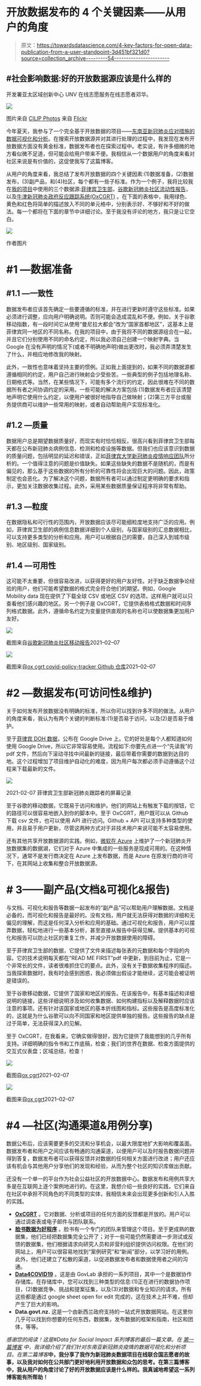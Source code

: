 # 开放数据发布的 4 个关键因素——从用户的角度

> 原文：<https://towardsdatascience.com/4-key-factors-for-open-data-publication-from-a-user-standpoint-3d451bf321d0?source=collection_archive---------54----------------------->

## #社会影响数据:好的开放数据源应该是什么样的

开发署亚太区域创新中心 UNV 在线志愿服务在线志愿者邓华。

![](img/87f35f732d807f4a138de1c48606861a.png)

图片来自 [CILIP Photos](https://www.flickr.com/photos/cilipmarketing/) 来自 [Flickr](https://www.flickr.com/photos/cilipmarketing/15420989977)

今年夏天，我参与了一个完全基于开放数据的项目——[东南亚新冠肺炎应对措施的数据可视化和分析](/what-open-data-can-tell-you-about-covid-19-in-southeast-asia-besides-number-of-cases-6bea0d3d51d)。在搜索开放数据源并对其进行处理的过程中，我发现在发布开放数据方面没有黄金标准，数据发布者也在探索过程中。老实说，有许多细微的地方看似微不足道，但可能会给用户带来不便。我相信从一个数据用户的角度来看对社区来说是有价值的，这促使我写了这篇博客。

从用户的角度来看，我总结了发布开放数据的四个关键因素:(1)数据准备，(2)数据发布，(3)副产品，和(4)社区，每个都有一些子标准。作为一个例子，我将比较我在[我的项目](/what-open-data-can-tell-you-about-covid-19-in-southeast-asia-besides-number-of-cases-6bea0d3d51d)中使用的三个数据源:[菲律宾卫生部](https://doh.gov.ph/covid19tracker)，[谷歌新冠肺炎社区流动性报告](https://www.google.com/covid19/mobility/)，以及[牛津新冠肺炎政府反应跟踪系统(OxCGRT)](https://www.bsg.ox.ac.uk/research/research-projects/coronavirus-government-response-tracker) 。在下面的表格中，我用绿色、黄色和红色将简单的描述放入不同的单元格中，分别表示好、不够好和不好的做法。每一个都将在下面的章节中详细讨论。至于我没有评论的地方，我只是让它空白。

![](img/aef30c50423e66d6286218e2726ffe7e.png)

作者图片

# **#1 —数据准备**

## **#1.1 —一致性**

数据发布者应该首先确定一些要遵循的标准，并在进行更新时遵守这些标准。如果必须进行调整，应向用户明确说明。否则可能会造成混乱和不便。例如，关于谷歌移动指数，有一段时间它从使用“曼尼拉大都会”改为“国家首都地区”，这基本上是菲律宾同一地区的不同名称。在我的项目中，由于我将不同的数据源组合在一起，并且它们分别使用不同的命名约定，所以我必须自己创建一个映射字典。当 Google 在没有声明的情况下(或者不明确地声明)做出更改时，我必须弄清楚发生了什么，并相应地修改我的映射。

此外，一致性也意味着坚持主要的惯例。正如我上面提到的，如果不同的数据源都遵循相同的约定，用户自己进行映射会少受些苦。一些典型的例子包括地理名称、日期格式等。当然，在某些情况下，可能有多个流行的约定，因此很难在不同的数据所有者之间协调约定的采用。一些可能的解决方案包括:(1)数据发布者应该清楚地声明它使用什么约定，以便用户被很好地指导自己做映射；(2)第三方平台或服务提供商可以维护一些常用的映射，或者自动帮助用户实现标准化。

## **#1.2 —质量**

数据用户总是期望数据质量好，而现实有时恰恰相反。很高兴看到菲律宾卫生部每天都在公布新冠肺炎病例信息、检测和检疫设施等数据。但我们也应该意识到数据的质量问题，包括明显的延迟和错误，正如[菲律宾大学新冠肺炎疫情响应团队](https://www.up.edu.ph/prevailing-data-issues-in-the-time-of-covid-19-and-the-need-for-open-data/)所分析的。一个值得注意的问题是价值缺失。如果这些缺失的数据不是随机的，而是有偏见的，那么基于这些数据的所有分析的可靠性将会出现巨大的问题。因此，政策制定也会恶化。为了解决这个问题，数据所有者可以通过制定更明确的要求和指示，更加关注数据收集过程。此外，采用某些数据质量保证程序将非常有帮助。

## **#1.3 —粒度**

在数据隐私和可行性的范围内，开放数据应该尽可能细粒度地支持广泛的应用。例如，菲律宾卫生部的病例信息数据详细到个人级别，与国家级别的汇总数据相比，可以支持更多类型的分析和应用。用户可以根据自己的需要，自己深入到城市级别、地区级别、国家级别。

## **#1.4 —可用性**

这可能不太重要，但很容易改进，以获得更好的用户友好性。对于缺乏数据争论经验的用户，他们可能希望数据的格式完全符合他们的期望。例如，Google Mobility data 现在提供了下载全球 CSV 或地区 CSV 的选项，这样用户就可以只查看他们感兴趣的地区。另一个例子是 OxCGRT，它提供表格格式数据和时间序列格式数据。此外，遵循命名约定为变量提供直观的名称也可以使数据集更加用户友好。

![](img/2e3c53b53f96fa07537fe3ad77578df7.png)

截图来自[谷歌新冠肺炎社区移动报告](https://www.google.com/covid19/mobility/)2021–02–07

![](img/b99ba84abde924100e7e46045dde51c4.png)

截图来自[ox cgrt covid-policy-tracker Github 仓库](https://github.com/OxCGRT/covid-policy-tracker/tree/master/data)2021–02–07

# **#2 —数据发布(可访问性&维护)**

关于如何发布开放数据没有明确的标准，所以你可以找到许多不同的做法。从用户的角度来看，我认为有两个关键的判断标准:(1)是否易于访问，以及(2)是否易于维护。

至于[菲律宾 DOH 数据](https://doh.gov.ph/covid19tracker)，公布在 Google Drive 上。它的好处是每个人都知道如何使用 Google Drive，所以它非常容易使用。流程如下:你要先点进一个“先读我”的 pdf 文件，然后向下滚动寻找中间最新的链接，最后带着你需要的数据到达目的地。这个过程增加了项目维护自动化的难度，因为用户每次都必须手动遵循这个过程来下载最新的文件。

![](img/5840c2a9682ba25ab0f25f6690c6da56.png)

2021-02-07 菲律宾卫生部新冠肺炎跟踪者的屏幕记录

至于谷歌的移动数据，它既易于访问和维护。他们的网站上有触发下载的按钮，它的路径可以很容易地嵌入到你的脚本中。至于 OxCGRT，用户既可以从 Github 下载 csv 文件，也可以使用 API 进行访问。Github + API 可以支持多种类型的使用，并且易于用户更新，尽管这两种方式对于非技术用户来说可能不太容易使用。

还有其他共享开放数据源的实践。例如，[微软在 Azure](https://azure.microsoft.com/en-us/services/open-datasets/catalog/covid-19-data-lake/) 上维护了一个新冠肺炎开放数据集的数据湖，它们对于 Azure 中集成的一些服务是现成可用的。在这种情况下，通常不是发行商决定在 Azure 上发布数据，而是 Azure 在原发行商的许可下，在其网站上收集和整合开放数据源。

# **# 3——副产品(文档&可视化&报告)**

与文档、可视化和报告等数据一起发布的“副产品”可以帮助用户理解数据。文档是必备的，而可视化和报告是最好的。没有文档，用户就无法获得对数据的详细和无偏见的理解，而这是任何深入分析和应用的基础。通过可视化和报告，用户可以摆弄数据，轻松地进行一些基本分析，甚至直接从报告中获得见解。提供基本的可视化和报告可以防止社区的重复工作，并减少开放数据使用的障碍。

至于菲律宾卫生部的数据，它提供了文件来描述每张表的元数据和每个字段的内容。它的技术说明每天都在“READ ME FIRST”pdf 中更新，到目前为止，它是一个非常长的文件，读者很难抓住它的要点。此外，没有关于数据收集程序的描述。当我探索数据时，我有时会感到困惑，我必须做出假设才能继续，这可能会被证明是错误的。

至于谷歌移动数据，它提供了国家和地区的报告。在该报告中，有基本描述和详细说明的链接，这些详细说明涉及如何收集数据、如何构建指标以及解释数据时应该注意的事项。还有针对该国家或地区的基本折线图和指标。这些报告是高度标准化的，这就是为什么谷歌可以向不同国家和地区提供单独的报告。这些报告的缺点是过于简单，无法获得深入的见解。

至于 OxCGRT，在我看来，它确实做得很好，因为它提供了我能想到的几乎所有支持。详细明确的指令书和工作底稿，检查；我们的世界在数据、检查方面提供的交互式仪表盘；区域总结，检查！

![](img/df36d42dc1a8a75817f137fdf8f73858.png)

截图自[ox cgrt](https://www.bsg.ox.ac.uk/research/research-projects/coronavirus-government-response-tracker)2021–02–07

![](img/39a3d63129f9060885d5e4d9d1bbe5f7.png)

截图来自[ox cgrt](https://www.bsg.ox.ac.uk/research/research-projects/coronavirus-government-response-tracker)2021–02–07

# **#4 —社区(沟通渠道&用例分享)**

数据公布后，应该需要更多的交流和分享机会，以最大限度地扩大影响和覆盖面。数据发布者和用户之间应该有畅通的沟通渠道，以便用户可以及时报告数据问题并得到答复，数据发布者可以获得反馈并对数据的任何相关方面进行改进；用户还应该有机会与其他用户分享他们的发现和经验，从而为整个社区的知识库做出贡献。

还没有一个单一的平台作为社会公益社区的开放数据中心。数据发布和用例共享大多是在互联网上逐个案例地进行的。在这里，我想介绍一些良好的实践，它们来自在社区中承担不同角色的不同类型的实体，我相信未来会出现更多创新和引人入胜的实践。

*   [**OxCGRT**](https://www.bsg.ox.ac.uk/research/research-projects/coronavirus-government-response-tracker) 。它对数据、分析或项目的任何方面的反馈都是开放的。用户可以通过调查表或电子邮件与团队联系。
*   [**脸书数据为好程序**](https://dataforgood.fb.com/) 。脸书有一个专门的团队来管理这个项目。至于更成熟的数据集，他们已经把数据集完全公开了；对于一些可能仍然需要进一步测试或反馈的数据集，他们根据请求向研究人员和非营利组织提供访问权限。在他们的网站上，用户可以很容易地找到“案例研究”和“新闻”部分，以学习好的用例。此外，他们还建立了松散的渠道，以促进数据发布者和数据使用者之间的沟通。
*   [**Data4COVID19**](https://data4covid19.org/) 。这是由 GovLab 承担的一系列项目，其中一个是数据协作存储库。在存储库中，您可以找到三种类型的信息:(1)正在进行的数据协作项目，(2)数据竞争、挑战和提案征集，以及(3)对数据和专业知识的请求。所有这些都是通过 google sheet open for edit 完成的，这在技术上并不难，但却产生了巨大的影响。
*   **Data.govt.nz.** 这是一个由新西兰政府支持的一站式开放数据网站。在这里你几乎可以找到你想要的任何东西，数据集，发布数据的框架和指南，社区和团体，等等。

*感谢您的阅读！这是#Data for Social Impact 系列博客的最后一篇文章。在* [*第一篇博客*](/what-open-data-can-tell-you-about-covid-19-in-southeast-asia-besides-number-of-cases-6bea0d3d51d) *中，我详细介绍了我们针对东南亚新冠肺炎疫情的数据可视化和分析项目。在第二篇博客*[](/my-story-as-an-online-united-nations-volunteer-on-covid-19-data-projects-17a5d159980a)**中，我分享了我作为新冠肺炎数据项目在线联合国志愿者的故事，以及我对如何在公共部门更好地利用开放数据和众包的思考。在第三篇博客中，我从用户的角度讨论了好的开放数据应该是什么样的。我真诚地希望这一系列博客能有所帮助！**